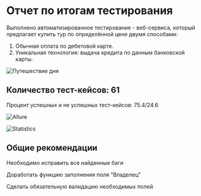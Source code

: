 # Отчет по итогам тестирования

Выполнено автоматизированное тестирование - веб-сервиса, который предлагает купить тур по определённой цене двумя способами:

1. Обычная оплата по дебетовой карте.
2. Уникальная технология: выдача кредита по данным банковской карты.

![Путешествие дня](https://github.com/user-attachments/assets/77148905-3dad-49a5-8cd9-0db53f280a18)

## Количество тест-кейсов: 61
Процент успешных и не успешных тест-кейсов: 75.4/24.6

![Allure](https://github.com/user-attachments/assets/70432c93-a895-4f8d-98f8-9fac88fd383b)

![Statistics](https://github.com/user-attachments/assets/2fab7d4c-a0f8-4a3e-8cd7-9b9b674bb92b)

## Общие рекомендации
Необходимо исправить все найденные баги

Доработать функцию заполнения поля "Владелец"

Сделать обязательную валидацию необходимых полей
